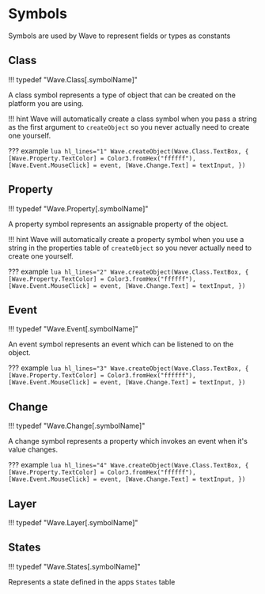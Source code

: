 # Symbols

Symbols are used by Wave to represent fields or types as constants

## Class

!!! typedef "Wave.Class[.symbolName]"

A class symbol represents a type of object that can be created on the platform you are using.

!!! hint
	Wave will automatically create a class symbol when you pass a string as the first argument to `createObject` so you never actually need to create one yourself.

??? example
	```lua hl_lines="1"
	Wave.createObject(Wave.Class.TextBox, {
		[Wave.Property.TextColor] = Color3.fromHex("ffffff"),
		[Wave.Event.MouseClick] = event,
		[Wave.Change.Text] = textInput,
	})
	```

## Property


!!! typedef "Wave.Property[.symbolName]"

A property symbol represents an assignable property of the object.

!!! hint
	Wave will automatically create a property symbol when you use a string in the properties table of `createObject` so you never actually need to create one yourself.

??? example
	```lua hl_lines="2"
	Wave.createObject(Wave.Class.TextBox, {
		[Wave.Property.TextColor] = Color3.fromHex("ffffff"),
		[Wave.Event.MouseClick] = event,
		[Wave.Change.Text] = textInput,
	})
	```

## Event

!!! typedef "Wave.Event[.symbolName]"

An event symbol represents an event which can be listened to on the object.

??? example
	```lua hl_lines="3"
	Wave.createObject(Wave.Class.TextBox, {
		[Wave.Property.TextColor] = Color3.fromHex("ffffff"),
		[Wave.Event.MouseClick] = event,
		[Wave.Change.Text] = textInput,
	})
	```

## Change

!!! typedef "Wave.Change[.symbolName]"

A change symbol represents a property which invokes an event when it's value changes.

??? example
	```lua hl_lines="4"
	Wave.createObject(Wave.Class.TextBox, {
		[Wave.Property.TextColor] = Color3.fromHex("ffffff"),
		[Wave.Event.MouseClick] = event,
		[Wave.Change.Text] = textInput,
	})
	```

## Layer

!!! typedef "Wave.Layer[.symbolName]"

## States

!!! typedef "Wave.States[.symbolName]"

Represents a state defined in the apps `States` table